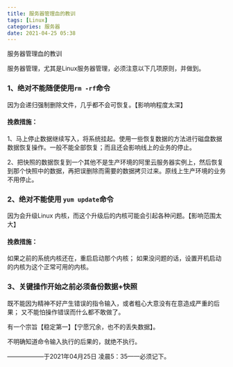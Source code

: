 ```yaml
---
title: 服务器管理血的教训
tags: [Linux]
categories: 服务器
date: 2021-04-25 05:38
---
```


服务器管理血的教训

服务器管理，尤其是Linux服务器管理，必须注意以下几项原则，并做到。

### 1、绝对不能随便使用`rm -rf`命令
因为会递归强制删除文件，几乎都不会可恢复。【影响响程度太深】
#### 挽救措施：

1、马上停止数据继续写入，将系统挂起。使用一些恢复数据的方法进行磁盘数据数据恢复操作。一般不能全部恢复；而且还会影响线上的业务的停止。

2、把快照的数据恢复到一个其他不是生产环境的阿里云服务器实例上，然后恢复到那个快照中的数据，再把误删除而需要的数据拷贝过来。原线上生产环境的业务不用停止。

### 2、绝对不能使用 `yum update`命令
因为会升级Linux 内核，而这个升级后的内核可能会引起各种问题。【影响范围太大】

#### 挽救措施：
如果之前的系统内核还在，重启启动那个内核；
如果没问题的话，设置开机启动的内核为这个正常可用的内核。

### 3、关键操作开始之前必须备份数据+快照

既不能因为精神不好产生错误的指令输入，或者粗心大意没有在意造成严重的后果；
又不能怕操作错误而什么都不敢做了。

有一个宗旨【稳定第一】【宁愿冗余，也不的丢失数据】。

不明确知道命令输入执行的后果的，就绝不执行。


——————于2021年04月25日 凌晨5：35——必须记下。


